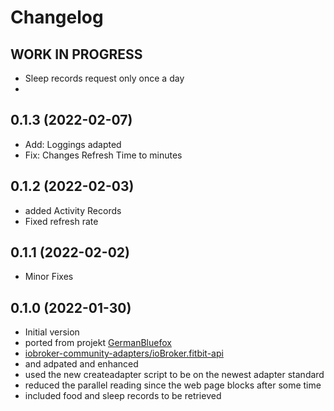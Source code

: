 # Changelog
<!--
    ## **WORK IN PROGRESS**
-->

## **WORK IN PROGRESS**
- Sleep records request only once a day
- 

## 0.1.3 (2022-02-07)
- Add: Loggings adapted
- Fix: Changes Refresh Time to minutes


## 0.1.2 (2022-02-03)
- added Activity Records
- Fixed refresh rate

## 0.1.1 (2022-02-02)
- Minor Fixes

## 0.1.0 (2022-01-30)
- Initial version
- ported from projekt [GermanBluefox](https://github.com/GermanBluefox) 
- [ iobroker-community-adapters/ioBroker.fitbit-api ](https://github.com/iobroker-community-adapters/ioBroker.fitbit-api) 
- and adpated and enhanced
- used the new createadapter script to be on the newest adapter standard
- reduced the parallel reading since the web page blocks after some time
- included food and sleep records to be retrieved